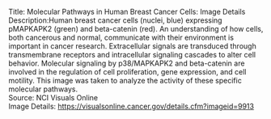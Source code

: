 Title: Molecular Pathways in Human Breast Cancer Cells: Image Details\
Description:Human breast cancer cells (nuclei, blue) expressing pMAPKAPK2 (green) and beta-catenin (red). An understanding of how cells, both cancerous and normal, communicate with their environment is important in cancer research. Extracellular signals are transduced through transmembrane receptors and intracellular signaling cascades to alter cell behavior. Molecular signaling by p38/MAPKAPK2 and  beta-catenin are involved in the regulation of cell proliferation, gene expression, and cell motility. This image was taken to analyze the  activity of these specific molecular pathways.\
Source: NCI Visuals Online\
Image Details: https://visualsonline.cancer.gov/details.cfm?imageid=9913